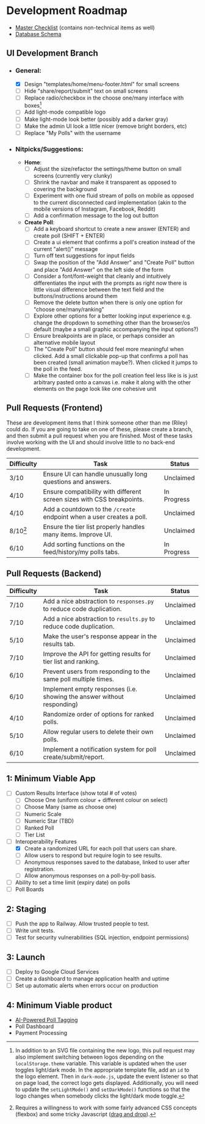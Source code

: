 # Development Roadmap

- [Master Checklist](https://docs.google.com/spreadsheets/d/1_l05MRtndCjIhHvqixORiueiIIFqz9E6iD2b9xADoRE/edit?usp=sharing) (contains non-technical items as well)
- [Database Schema](https://drive.google.com/file/d/1miwHyiKxAsvqpu6lSzgJPm7c2lLgoC4g/view?usp=drive_link)

## UI Development Branch
- ### General:
  - [x] Design "templates/home/menu-footer.html" for small screens
  - [ ] Hide "share/report/submit" text on small screens
  - [ ] Replace radio/checkbox in the choose one/many interface with boxes[^2]
  - [ ] Add light-mode compatible logo
  - [ ] Make light-mode look better (possibly add a darker gray)
  - [ ] Make the admin UI look a little nicer (remove bright borders, etc)
  - [ ] Replace "My Polls" with the username
- ### Nitpicks/Suggestions:
  - **Home**:
    - [ ] Adjust the size/refactor the settings/theme button on small screens (currently very clunky)
    - [ ] Shrink the navbar and make it transparent as opposed to covering the background
    - [ ] Experiment with one fluid stream of polls on mobile as opposed to the current disconnected card implementation (akin to the mobile versions of Instagram, Facebook, Reddit)
    - [ ] Add a confirmation message to the log out button
  - **Create Poll**:
    - [ ] Add a keyboard shortcut to create a new answer (ENTER) and create poll (SHIFT + ENTER)
    - [ ] Create a ui element that confirms a poll's creation instead of the current "alert()" message
    - [ ] Turn off text suggestions for input fields
    - [ ] Swap the position of the "Add Answer" and "Create Poll" button and place "Add Answer" on the left side of the form
    - [ ] Consider a font/font-weight that cleanly and intuitively differentiates the input with the prompts as right now there is little visual difference between the text field and the buttons/instructions around them
    - [ ] Remove the delete button when there is only one option for "choose one/many/ranking"
    - [ ] Explore other options for a better looking input experience e.g. change the dropdown to something other than the browser/os default (maybe a small graphic accompanying the input options?)
    - [ ] Ensure breakpoints are in place, or perhaps consider an alternative mobile layout
    - [ ] The "Create Poll" button should feel more meaningful when clicked. Add a small clickable pop-up that confirms a poll has been created (small animation maybe?). When clicked it jumps to the poll in the feed.
    - [ ] Make the container box for the poll creation feel less like is is just arbitrary pasted onto a canvas i.e. make it along with the other elements on the page look like one cohesive unit

## Pull Requests (Frontend)

These are development items that I think someone other than me (Riley) could do. If you are going to take on one of these, please create a branch, and then submit a pull request when you are finished. Most of these tasks involve working with the UI and should involve little to no back-end development.

| Difficulty | Task                                                                   | Status      |
| ---------- | ---------------------------------------------------------------------- | ----------- |
| 3/10       | Ensure UI can handle unusually long questions and answers.             | Unclaimed   |
| 4/10       | Ensure compatibility with different screen sizes with CSS breakpoints. | In Progress |
| 4/10       | Add a countdown to the `/create` endpoint when a user creates a poll.  | Unclaimed   |
| 8/10[^3]   | Ensure the tier list properly handles many items. Improve UI.          | Unclaimed   |
| 6/10       | Add sorting functions on the feed/history/my polls tabs.               | In Progress |

## Pull Requests (Backend)

| Difficulty | Task                                                                   | Status    |
| ---------- | ---------------------------------------------------------------------- | --------- |
| 7/10       | Add a nice abstraction to `responses.py` to reduce code duplication.   | Unclaimed |
| 7/10       | Add a nice abstraction to `results.py` to reduce code duplication.     | Unclaimed |
| 5/10       | Make the user's response appear in the results tab.                    | Unclaimed |
| 7/10       | Improve the API for getting results for tier list and ranking.         | Unclaimed |
| 6/10       | Prevent users from responding to the same poll multiple times.         | Unclaimed |
| 6/10       | Implement empty responses (i.e. showing the answer without responding) | Unclaimed |
| 4/10       | Randomize order of options for ranked polls.                           | Unclaimed |
| 5/10       | Allow regular users to delete their own polls.                         | Unclaimed |
| 6/10       | Implement a notification system for poll create/submit/report.         | Unclaimed |

[^2]: In addition to an SVG file containing the new logo, this pull request may also implement switching between logos depending on the `localStorage.theme` variable. This variable is updated when the user toggles light/dark mode. In the appropriate template file, add an `id` to the logo element. Then in `dark-mode.js`, update the event listener so that on page load, the correct logo gets displayed. Additionally, you will need to update the `setLightMode()` and `setDarkMode()` functions so that the logo changes when somebody clicks the light/dark mode toggle.

[^3]: Requires a willingness to work with some fairly advanced CSS concepts (flexbox) and some tricky Javascript ([drag and drop](https://developer.mozilla.org/en-US/docs/Web/API/HTML_Drag_and_Drop_API)).

## 1: Minimum Viable App

- [ ] Custom Results Interface (show total # of votes)
  - [ ] Choose One (uniform colour + different colour on select)
  - [ ] Choose Many (same as choose one)
  - [ ] Numeric Scale
  - [ ] Numeric Star (TBD)
  - [ ] Ranked Poll
  - [ ] Tier List
- [ ] Interoperability Features
  - [x] Create a randomized URL for each poll that users can share.
  - [ ] Allow users to respond but require login to see results.
  - [ ] Anonymous responses saved to the database, linked to user after registration.
  - [ ] Allow anonymous responses on a poll-by-poll basis.
- [ ] Ability to set a time limit (expiry date) on polls
- [ ] Poll Boards

## 2: Staging

- [ ] Push the app to Railway. Allow trusted people to test.
- [ ] Write unit tests.
- [ ] Test for security vulnerabilities (SQL injection, endpoint permissions)

## 3: Launch

- [ ] Deploy to Google Cloud Services
- [ ] Create a dashboard to manage application health and uptime
- [ ] Set up automatic alerts when errors occur on production

## 4: Minimum Viable product

- [AI-Powered Poll Tagging](https://docs.google.com/document/d/1knJN9BY2EJ27TZhUlEIYxNZZmU6g-eYaLxmL75ShN_U/edit?usp=drive_link)
- Poll Dashboard
- Payment Processing
